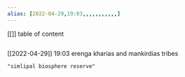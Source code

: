```yaml
---
alias: [2022-04-29,19:03,,,,,,,,,,,]
---
```

[[]]
table of content
```toc
```

[[2022-04-29]] 19:03
erenga kharias and mankirdias tribes
```query
"simlipal biosphere reserve"
```